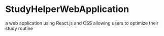 # StudyHelperWebApplication
a web application using React.js and CSS allowing users to optimize their study routine
